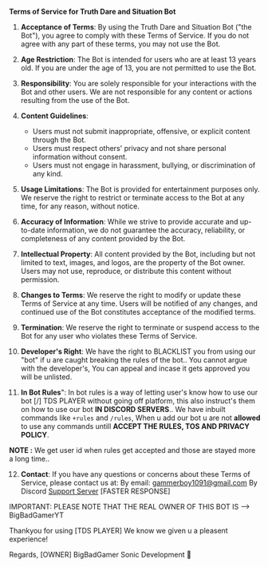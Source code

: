 **Terms of Service for Truth Dare and Situation Bot**
1. **Acceptance of Terms**: By using the Truth Dare and Situation Bot ("the Bot"), you agree to comply with these Terms of Service. If you do not agree with any part of these terms, you may not use the Bot.

2. **Age Restriction**: The Bot is intended for users who are at least 13 years old. If you are under the age of 13, you are not permitted to use the Bot.

3. **Responsibility**: You are solely responsible for your interactions with the Bot and other users. We are not responsible for any content or actions resulting from the use of the Bot.

4. **Content Guidelines**:
   - Users must not submit inappropriate, offensive, or explicit content through the Bot.
   - Users must respect others' privacy and not share personal information without consent.
   - Users must not engage in harassment, bullying, or discrimination of any kind.

5. **Usage Limitations**: The Bot is provided for entertainment purposes only. We reserve the right to restrict or terminate access to the Bot at any time, for any reason, without notice.

6. **Accuracy of Information**: While we strive to provide accurate and up-to-date information, we do not guarantee the accuracy, reliability, or completeness of any content provided by the Bot.

7. **Intellectual Property**: All content provided by the Bot, including but not limited to text, images, and logos, are the property of the Bot owner. Users may not use, reproduce, or distribute this content without permission.

8. **Changes to Terms**: We reserve the right to modify or update these Terms of Service at any time. Users will be notified of any changes, and continued use of the Bot constitutes acceptance of the modified terms.

9. **Termination**: We reserve the right to terminate or suspend access to the Bot for any user who violates these Terms of Service.

10. **Developer's Right**: We have the right to BLACKLIST you from using our "bot" if u are caught breaking the rules of the bot.. You cannot argue with the developer's, You can appeal and incase it gets approved you will be unlisted.

11. **In Bot Rules**": In bot rules is a way of letting user's know how to use our bot [/] TDS PLAYER without going off platform, this also instruct's them on how to use our bot **IN DISCORD SERVERS**.. We have inbuilt commands like `+rules` and `/rules`, When u add our bot u are not **allowed** to use any commands untill **ACCEPT THE RULES, TOS AND PRIVACY POLICY**.

**NOTE :** We get user id when rules get accepted and those are stayed more a long time..

12. **Contact**: If you have any questions or concerns about these Terms of Service, please contact us at:
By email: gammerboy1091@gmail.com
By Discord [Support Server](https://discord.gg/yCe7fjfrmX)  [FASTER RESPONSE]

IMPORTANT: PLEASE NOTE THAT THE REAL OWNER OF THIS BOT IS --> BigBadGamerYT

Thankyou for using [TDS PLAYER]
We know we given u a pleasent experience!

Regards,
[OWNER] BigBadGamer
Sonic Development 💖
